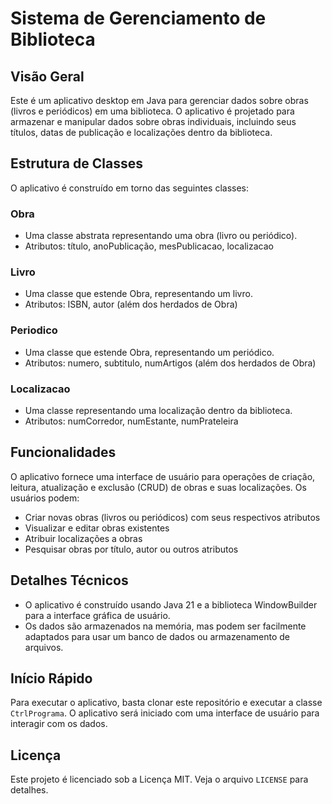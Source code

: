# Sistema de Gerenciamento de Biblioteca


## Visão Geral

Este é um aplicativo desktop em Java para gerenciar dados sobre obras (livros e periódicos) em uma biblioteca. O aplicativo é projetado para armazenar e manipular dados sobre obras individuais, incluindo seus títulos, datas de publicação e localizações dentro da biblioteca.

## Estrutura de Classes

O aplicativo é construído em torno das seguintes classes:

### Obra

* Uma classe abstrata representando uma obra (livro ou periódico).
* Atributos: título, anoPublicação, mesPublicacao, localizacao

### Livro

* Uma classe que estende Obra, representando um livro.
* Atributos: ISBN, autor (além dos herdados de Obra)

### Periodico

* Uma classe que estende Obra, representando um periódico.
* Atributos: numero, subtitulo, numArtigos (além dos herdados de Obra)

### Localizacao

* Uma classe representando uma localização dentro da biblioteca.
* Atributos: numCorredor, numEstante, numPrateleira

## Funcionalidades

O aplicativo fornece uma interface de usuário para operações de criação, leitura, atualização e exclusão (CRUD) de obras e suas localizações. Os usuários podem:

* Criar novas obras (livros ou periódicos) com seus respectivos atributos
* Visualizar e editar obras existentes
* Atribuir localizações a obras
* Pesquisar obras por título, autor ou outros atributos

## Detalhes Técnicos

* O aplicativo é construído usando Java 21 e a biblioteca WindowBuilder para a interface gráfica de usuário.
* Os dados são armazenados na memória, mas podem ser facilmente adaptados para usar um banco de dados ou armazenamento de arquivos.

## Início Rápido

Para executar o aplicativo, basta clonar este repositório e executar a classe `CtrlPrograma`. O aplicativo será iniciado com uma interface de usuário para interagir com os dados.

## Licença

Este projeto é licenciado sob a Licença MIT. Veja o arquivo `LICENSE` para detalhes.